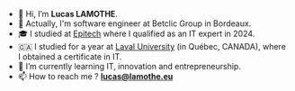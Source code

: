- 👋 Hi, I’m **Lucas LAMOTHE**.
- 🎰 Actually, I'm software engineer at Betclic Group in Bordeaux.
- 🎓 I studied at [Epitech](https://international.epitech.eu) where I qualified as an IT expert in 2024.
- 🇨🇦 I studied for a year at [Laval University](https://www.ulaval.ca) (in Québec, CANADA), where I obtained a certificate in IT.
- 🌱 I’m currently learning IT, innovation and entrepreneurship.
- 📫 How to reach me ? **lucas@lamothe.eu**

